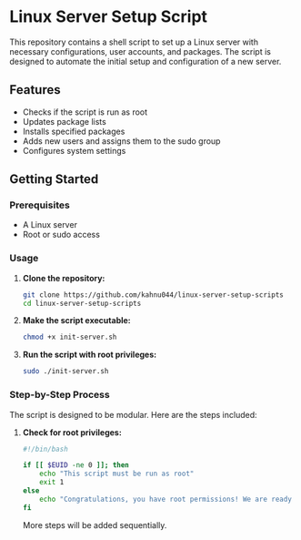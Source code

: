 # Linux Server Setup Script

This repository contains a shell script to set up a Linux server with necessary configurations, user accounts, and packages. The script is designed to automate the initial setup and configuration of a new server.

## Features

- Checks if the script is run as root
- Updates package lists
- Installs specified packages
- Adds new users and assigns them to the sudo group
- Configures system settings

## Getting Started

### Prerequisites

- A Linux server
- Root or sudo access

### Usage

1. **Clone the repository:**

    ```bash
    git clone https://github.com/kahnu044/linux-server-setup-scripts
    cd linux-server-setup-scripts
    ```

2. **Make the script executable:**

    ```bash
    chmod +x init-server.sh
    ```

3. **Run the script with root privileges:**

    ```bash
    sudo ./init-server.sh
    ```

### Step-by-Step Process

The script is designed to be modular. Here are the steps included:

1. **Check for root privileges:**

    ```bash
    #!/bin/bash

    if [[ $EUID -ne 0 ]]; then
        echo "This script must be run as root"
        exit 1
    else
        echo "Congratulations, you have root permissions! We are ready to go."
    fi
    ```

    More steps will be added sequentially.